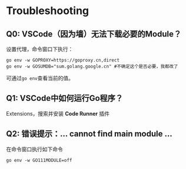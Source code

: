 # Troubleshooting

## Q0: VSCode（因为墙）无法下载必要的Module？
设置代理，命令窗口下执行：
```
go env -w GOPROXY=https://goproxy.cn,direct
go env -w GOSUMDB="sum.golang.google.cn" #不确定这个是否必要，我都改了
```

可通过`go env`查看当前的值。

## Q1: VSCode中如何运行Go程序？
Extensions，搜索并安装 **Code Runner** 插件

## Q2: 错误提示：... cannot find main module ...
在命令窗口执行如下命令
```
go env -w GO111MODULE=off
```